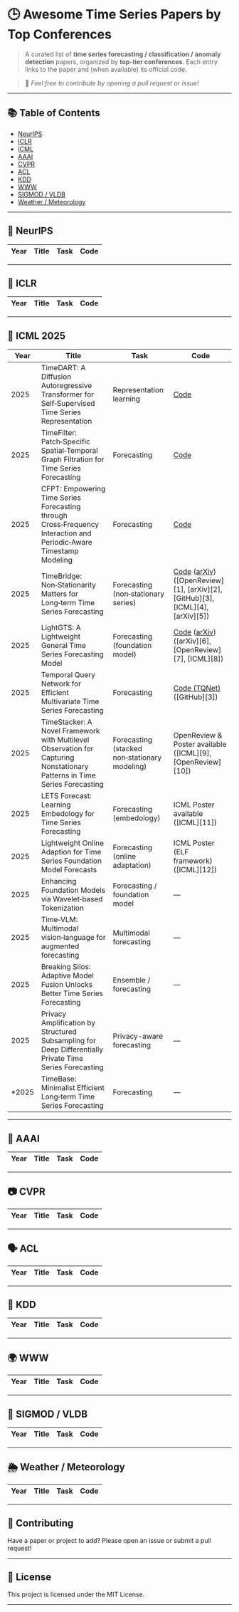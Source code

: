 # 🕒 Awesome Time Series Papers by Top Conferences

> A curated list of **time series forecasting / classification / anomaly detection** papers, organized by **top-tier conferences**. Each entry links to the paper and (when available) its official code.

> 📌 *Feel free to contribute by opening a pull request or issue!*

---

## 📚 Table of Contents

* [NeurIPS](#neurips)
* [ICLR](#iclr)
* [ICML](#icml)
* [AAAI](#aaai)
* [CVPR](#cvpr)
* [ACL](#acl)
* [KDD](#kdd)
* [WWW](#www)
* [SIGMOD / VLDB](#sigmod--vldb)
* [Weather / Meteorology](#weather--meteorology)

---

## 🧠 NeurIPS

| Year | Title                                                                                                         | Task        | Code                                                        |
| ---- | ------------------------------------------------------------------------------------------------------------- | ----------- | ----------------------------------------------------------- |


---

## 🌱 ICLR

| Year | Title                                                                                                       | Task        | Code                                                        |
| ---- | ----------------------------------------------------------------------------------------------------------- | ----------- | ----------------------------------------------------------- |


---


## 🧬 ICML 2025

| Year                | Title                                                                                                                      | Task                                          | Code                                                                                                                                                         |
| ------------------- | -------------------------------------------------------------------------------------------------------------------------- | --------------------------------------------- | ------------------------------------------------------------------------------------------------------------------------------------------------------------ |
| 2025                | TimeDART: A Diffusion Autoregressive Transformer for Self‑Supervised Time Series Representation                            | Representation learning                       | [Code](https://github.com/Melmaphother/TimeDART)                                                                                                             |
| 2025                | TimeFilter: Patch‑Specific Spatial‑Temporal Graph Filtration for Time Series Forecasting                                   | Forecasting                                   | [Code](https://github.com/TROUBADOUR000/TimeFilter)                                                                                                          |
| 2025                | CFPT: Empowering Time Series Forecasting through Cross‑Frequency Interaction and Periodic‑Aware Timestamp Modeling         | Forecasting                                   | [Code](https://github.com/BUPT‑SN/CFPT)                                                                                                                      |
| 2025                | TimeBridge: Non‑Stationarity Matters for Long‑term Time Series Forecasting                                                 | Forecasting (non‑stationary series)           | [Code](https://github.com/Hank0626/TimeBridge) ([arXiv](https://arxiv.org/abs/2410.04442)) ([OpenReview][1], [arXiv][2], [GitHub][3], [ICML][4], [arXiv][5]) |
| 2025                | LightGTS: A Lightweight General Time Series Forecasting Model                                                              | Forecasting (foundation model)                | [Code](https://github.com/decisionintelligence/LightGTS) ([arXiv](https://arxiv.org/abs/2506.06005)) ([arXiv][6], [OpenReview][7], [ICML][8])                |
| 2025                | Temporal Query Network for Efficient Multivariate Time Series Forecasting                                                  | Forecasting                                   | [Code (TQNet)](https://github.com/ACAT-SCUT/TQNet) ([GitHub][3])                                                                                             |
| 2025                | TimeStacker: A Novel Framework with Multilevel Observation for Capturing Nonstationary Patterns in Time Series Forecasting | Forecasting (stacked non‑stationary modeling) | OpenReview & Poster available ([ICML][9], [OpenReview][10])                                                                                                  |
| 2025                | LETS Forecast: Learning Embedology for Time Series Forecasting                                                             | Forecasting (embedology)                      | ICML Poster available ([ICML][11])                                                                                                                           |
| 2025                | Lightweight Online Adaption for Time Series Foundation Model Forecasts                                                     | Forecasting (online adaptation)               | ICML Poster (ELF framework) ([ICML][12])                                                                                                                     |                                                                                                                                                          |
| 2025         | Enhancing Foundation Models via Wavelet‑based Tokenization                                                                 | Forecasting / foundation model                | —                                                                                                                                                            |
| 2025 | Time‑VLM: Multimodal vision‑language for augmented forecasting                                                             | Multimodal forecasting                        | —                                                                                                                                                            |
| 2025| Breaking Silos: Adaptive Model Fusion Unlocks Better Time Series Forecasting                                               | Ensemble / forecasting                        | —                                                                                                                                                            |
| 2025 | Privacy Amplification by Structured Subsampling for Deep Differentially Private Time Series Forecasting                    | Privacy-aware forecasting                     | —                                                                                                                                                            |
| *2025 | TimeBase: Minimalist Efficient Long‑term Time Series Forecasting                                                           | Forecasting                                   | —                                                                                                                                                            |


---

## 🤖 AAAI

| Year | Title                                                                                                        | Task        | Code                                                 |
| ---- | ------------------------------------------------------------------------------------------------------------ | ----------- | ---------------------------------------------------- |


---

## 📷 CVPR

| Year | Title                                                                                                                                                                                                                             | Task              | Code                       |
| ---- | --------------------------------------------------------------------------------------------------------------------------------------------------------------------------------------------------------------------------------- | ----------------- | -------------------------- |


---

## 🗣 ACL

| Year | Title                                                                                         | Task        | Code                                                          |
| ---- | --------------------------------------------------------------------------------------------- | ----------- | ------------------------------------------------------------- |


---

## 🔎 KDD

| Year | Title                                                                                                               | Task              | Code                                                 |
| ---- | ------------------------------------------------------------------------------------------------------------------- | ----------------- | ---------------------------------------------------- |


---

## 🌍 WWW

| Year | Title                                                                                                   | Task            | Code                                            |
| ---- | ------------------------------------------------------------------------------------------------------- | --------------- | ----------------------------------------------- |


---

## 🧱 SIGMOD / VLDB

| Year | Title                                                                                                    | Task        | Code                                          |
| ---- | -------------------------------------------------------------------------------------------------------- | ----------- | --------------------------------------------- |


---
## 🌦 Weather / Meteorology

| Year | Title                                                                                                                                                                                                                                   | Task                      | Code                                                                     |
| ---- | --------------------------------------------------------------------------------------------------------------------------------------------------------------------------------------------------------------------------------------- | ------------------------- | ------------------------------------------------------------------------ |


---
## 🙌 Contributing

Have a paper or project to add? Please open an issue or submit a pull request!

---

## 📄 License

This project is licensed under the MIT License.

---
